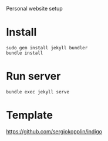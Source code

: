 Personal website setup

# Install

```
sudo gem install jekyll bundler
bundle install
```

# Run server

```
bundle exec jekyll serve
```

# Template

https://github.com/sergiokopplin/indigo
